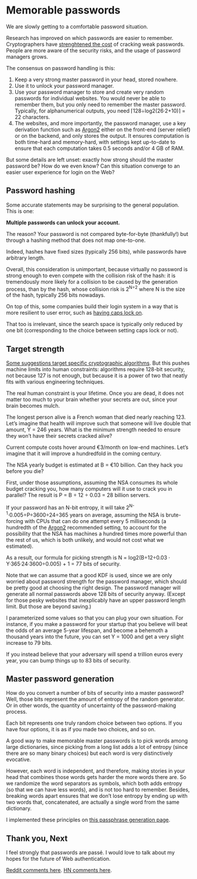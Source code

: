# Memorable passwords

We are slowly getting to a comfortable password situation.

Research has improved on which passwords are easier to remember.
Cryptographers have [strenghtened the cost][Argon2-KDF] of cracking weak passwords.
People are more aware of the security risks,
and the usage of password managers grows.

The consensus on password handling is this:

1. Keep a very strong master password in your head, stored nowhere.
2. Use it to unlock your password manager.
3. Use your password manager to store and create very random passwords for individual websites.
   You would never be able to remember them, but you only need to remember the master password.
   Typically, for alphanumerical outputs, you need ⌈128÷log2(26·2+10)⌉ = 22 characters.
4. The websites, and more importantly, the password manager,
   use a key derivation function such as [Argon2][Argon2-KDF] either on the front-end
   (server relief) or on the backend, and only stores the output.
   It ensures computation is both time-hard and memory-hard, with settings kept up-to-date
   to ensure that each computation takes 0.5 seconds and/or 4 GB of RAM.

But some details are left unset: exactly how strong should the master password be?
How do we even know?
Can this situation converge to an easier user experience for login on the Web?

## Password hashing

Some accurate statements may be surprising to the general population.
This is one:

**Multiple passwords can unlock your account.**

The reason? Your password is not compared byte-for-byte (thankfully!)
but through a hashing method that does not map one-to-one.

Indeed, hashes have fixed sizes (typically 256 bits),
while passwords have arbitrary length.

Overall, this consideration is unimportant,
because virtually no password is strong enough
to even compete with the collision risk of the hash:
it is tremendously more likely for a collision to be caused by
the generation process, than by the hash,
whose collision risk is 2<sup>N÷2</sup>
where N is the size of the hash, typically 256 bits nowadays.

On top of this, some companies build their login system
in a way that is more resilient to user error,
such as [having caps lock on][Facebook passwords].

That too is irrelevant, since the search space is typically only reduced
by one bit (corresponding to the choice between setting caps lock or not).

## Target strength

[Some suggestions target specific cryptographic algorithms][StackOverflow strength suggestion].
But this pushes machine limits into human constraints:
algorithms require 128-bit security, not because 127 is not enough,
but because it is a power of two that neatly fits with various engineering techniques.

The real human constraint is your lifetime.
Once you are dead, it does not matter too much to your brain whether your secrets are out,
since your brain becomes mulch.

The longest person alive is a French woman that died nearly reaching 123.
Let’s imagine that health will improve
such that someone will live double that amount, Y = 246 years.
What is the minimum strength needed to ensure they won’t have their secrets cracked alive?

Current compute costs hover around €3/month on low-end machines.
Let’s imagine that it will improve a hundredfold in the coming century.

The NSA yearly budget is estimated at B = €10 billion.
Can they hack you before you die?

First, under those assumptions,
assuming the NSA consumes its whole budget cracking you,
how many computers will it use to crack you in parallel?
The result is P = B ÷ 12 ÷ 0.03 = 28 billion servers.

If your password has an N-bit entropy,
it will take 2<sup>N-1</sup>·0.005÷P÷3600÷24÷365 years on average,
assuming the NSA is brute-forcing with CPUs that can do one attempt every 5 milliseconds
(a hundredth of the [Argon2][Argon2-KDF] recommended setting,
to account for the possibility that the NSA has machines a hundred times more powerful
than the rest of us, which is both unlikely, and would not cost what we estimated).

As a result, our formula for picking strength is
N = log2(B÷12÷0.03 · Y·365·24·3600÷0.005) + 1 = 77 bits of security.

Note that we can assume that a good KDF is used,
since we are only worried about password strength for the password manager,
which should be pretty good at choosing the right design.
The password manager will generate all normal passwords above 128 bits of security anyway.
(Except for those pesky websites that inexplicably have an upper password length limit.
But those are beyond saving.)

I parameterized some values so that you can plug your own situation.
For instance, if you make a password for your startup
that you believe will beat the odds of an average 5-year lifespan,
and become a behemoth a thousand years into the future, you can set Y = 1000
and get a very slight increase to 79 bits.

If you instead believe that your adversary will spend a trillion euros every year,
you can bump things up to 83 bits of security.

## Master password generation

How do you convert a number of bits of security into a master password?
Well, those bits represent the amount of entropy of the random generator.
Or in other words, the quantity of uncertainty of the password-making process.

Each bit represents one truly random choice between two options.
If you have four options, it is as if you made two choices, and so on.

A good way to make memorable master passwords is to pick words among large dictionaries,
since picking from a long list adds a lot of entropy (since there are so many binary choices)
but each word is very distinctively evocative.

However, each word is independent, and therefore,
making stories in your head that combines those words gets harder the more words there are.
So we randomize the word separators as symbols,
which both adds entropy (so that we can have less words),
and is not too hard to remember. Besides, breaking words apart ensures that
we don’t lose entropy by ending up with two words that, concatenated,
are actually a single word from the same dictionary.

I implemented these principles on [this passphrase generation page][passphrase].

## Thank you, Next

I feel strongly that passwords are passé.
I would love to talk about my hopes for the future of Web authentication.

[Reddit comments here][].
[HN comments here][].

[Argon2-KDF]: https://password-hashing.net/argon2-specs.pdf
[Facebook passwords]: https://www.zdnet.com/article/facebook-passwords-are-not-case-sensitive-update
[StackOverflow strength suggestion]: https://crypto.stackexchange.com/questions/60815/recommended-minimum-entropy-for-online-passwords-in-2018
[passphrase]: https://espadrine.github.io/passphrase/
[Reddit comments here]: https://www.reddit.com/r/programming/comments/hf63bp/generate_cryptographically_secure_passphrases_at/
[HN comments here]: https://news.ycombinator.com/item?id=23632533

<script type="application/ld+json">
{ "@context": "http://schema.org",
  "@type": "BlogPosting",
  "datePublished": "2020-06-24T19:50:27Z",
  "keywords": "crypto" }
</script>
